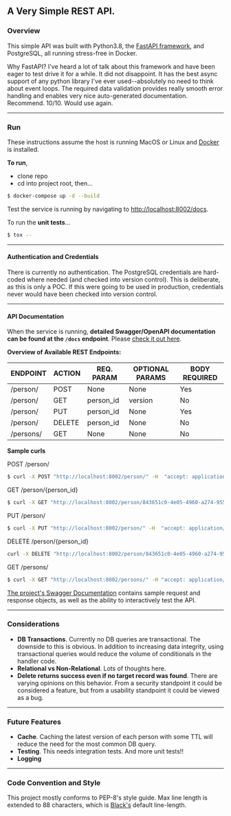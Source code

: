 ## A Very Simple REST API.

### Overview

This simple API was built with Python3.8, the 
[FastAPI framework](https://fastapi.tiangolo.com/), and PostgreSQL, all
running stress-free in Docker.

Why FastAPI? I've heard a lot of talk about this framework and have been
eager to test drive it for a while. It did not disappoint. It has the
best async support of any python library I've ever used--absolutely no
need to think about event loops. The required data validation provides
really smooth error handling and enables very nice auto-generated
documentation. Recommend. 10/10. Would use again.
___

### Run

These instructions assume the host is running MacOS or Linux and 
[Docker](https://www.docker.com/) is installed.

__To run__,
* clone repo
* cd into project root, then...

```bash
$ docker-compose up -d --build
```

Test the service is running by navigating to 
[http://localhost:8002/docs](http://localhost:8002/docs).

To run the __unit tests__...

```bash
$ tox --
```
___

#### Authentication and Credentials

There is currently no authentication. The PostgreSQL credentials are 
hard-coded where needed (and checked into version control). This is
deliberate, as this is only a POC. If this were going to be used in 
production, credentials never would have been checked into version
control.
___

#### API Documentation

When the service is running, __detailed Swagger/OpenAPI documentation
can be found at the `/docs` endpoint__. Please 
[check it out here](http://localhost:8002/docs).

__Overview of Available REST Endpoints:__

| ENDPOINT | ACTION | REQ. PARAM | OPTIONAL PARAMS | BODY REQUIRED |
|---       |---     |---         | ---             | ---           |
| /person/ | POST   | None       | None            | Yes           |
| /person/ | GET    | person_id  | version         | No            |
| /person/ | PUT    | person_id  | None            | Yes           |
| /person/ | DELETE | person_id  | None            | No            |
| /persons/| GET    | None       | None            | No            |

__Sample curls__

POST /person/
```bash
$ curl -X POST "http://localhost:8002/person/" -H  "accept: application/json" -H  "Content-Type: application/json" -d '{"first_name":"guido","last_name":"van rossum","email":"guidovr@python.com","age":64}' -i
```

GET /person/{person_id}
```bash
$ curl -X GET "http://localhost:8002/person/843651c0-4e05-4960-a274-95578912bfe1" -H "accept: application/json" -i
```

PUT /person/
```bash
$ curl -X PUT "http://localhost:8002/person/" -H  "accept: application/json" -H  "Content-Type: application/json" -d "{'person_id':'843651c0-4e05-4960-a274-95578912bfe1','email':'guidovr@python3.com'}" -i
```

DELETE /person/{person_id}
```bash
curl -X DELETE "http://localhost:8002/person/843651c0-4e05-4960-a274-95578912bfe1" -H  "accept: application/json" -i
```

GET /persons/
```bash
$ curl -X GET "http://localhost:8002/persons/" -H "accept: application/json" -i
```

[The project's Swagger Documentation](http://localhost:8002/docs) 
contains sample request and response objects, as well as the ability to
interactively test the API.
___

### Considerations
* __DB Transactions__. Currently no DB queries are transactional. The
downside to this is obvious. In addition to increasing data integrity,
using transactional queries would reduce the volume of conditionals in
the handler code.
* __Relational vs Non-Relational__. Lots of thoughts here.
* __Delete returns success even if no target record was found__. There
are varying opinions on this behavior. From a security standpoint it
could be considered a feature, but from a usability standpoint it could
be viewed as a bug.
___

### Future Features

* __Cache__. Caching the latest version of each person with some TTL
will reduce the need for the most common DB query.
* __Testing__. This needs integration tests. And more unit tests!!
* __Logging__
___

### Code Convention and Style

This project mostly conforms to PEP-8's style guide. Max line length is 
extended to 88 characters, which is 
[Black's](https://pypi.org/project/black/) default line-length.
